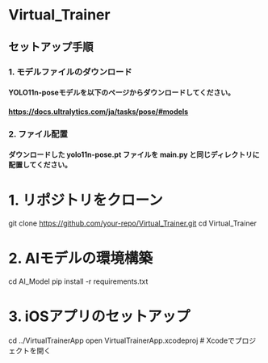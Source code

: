 # Virtual_Trainer


## セットアップ手順
### 1. モデルファイルのダウンロード
#### YOLO11n-poseモデルを以下のページからダウンロードしてください。
#### https://docs.ultralytics.com/ja/tasks/pose/#models
### 2. ファイル配置
#### ダウンロードした yolo11n-pose.pt ファイルを main.py と同じディレクトリに配置してください。



# 1. リポジトリをクローン
git clone https://github.com/your-repo/Virtual_Trainer.git
cd Virtual_Trainer

# 2. AIモデルの環境構築
cd AI_Model
pip install -r requirements.txt

# 3. iOSアプリのセットアップ
cd ../VirtualTrainerApp
open VirtualTrainerApp.xcodeproj # Xcodeでプロジェクトを開く
